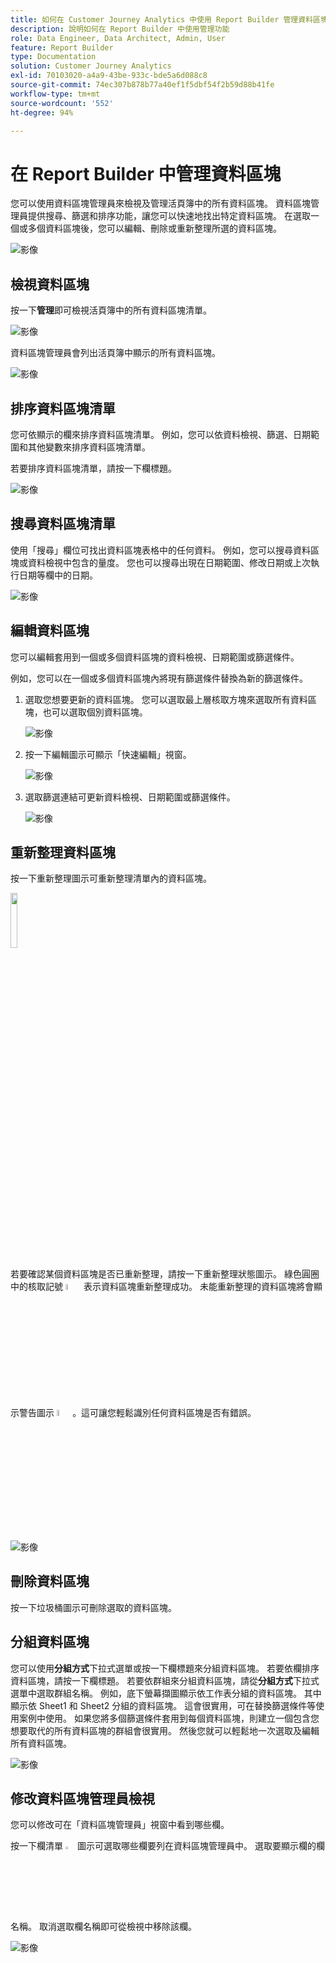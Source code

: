 ```yaml
---
title: 如何在 Customer Journey Analytics 中使用 Report Builder 管理資料區塊
description: 說明如何在 Report Builder 中使用管理功能
role: Data Engineer, Data Architect, Admin, User
feature: Report Builder
type: Documentation
solution: Customer Journey Analytics
exl-id: 70103020-a4a9-43be-933c-bde5a6d088c8
source-git-commit: 74ec307b878b77a40ef1f5dbf54f2b59d88b41fe
workflow-type: tm+mt
source-wordcount: '552'
ht-degree: 94%

---
```


# 在 Report Builder 中管理資料區塊

您可以使用資料區塊管理員來檢視及管理活頁簿中的所有資料區塊。 資料區塊管理員提供搜尋、篩選和排序功能，讓您可以快速地找出特定資料區塊。 在選取一個或多個資料區塊後，您可以編輯、刪除或重新整理所選的資料區塊。

![影像](./assets/image52.png)

## 檢視資料區塊

按一下&#x200B;**管理**&#x200B;即可檢視活頁簿中的所有資料區塊清單。


![影像](./assets/image53.png)

資料區塊管理員會列出活頁簿中顯示的所有資料區塊。 

![影像](./assets/image52.png)

## 排序資料區塊清單

您可依顯示的欄來排序資料區塊清單。 例如，您可以依資料檢視、篩選、日期範圍和其他變數來排序資料區塊清單。

若要排序資料區塊清單，請按一下欄標題。

![影像](./assets/image54.png)

## 搜尋資料區塊清單

使用「搜尋」欄位可找出資料區塊表格中的任何資料。 例如，您可以搜尋資料區塊或資料檢視中包含的量度。 您也可以搜尋出現在日期範圍、修改日期或上次執行日期等欄中的日期。

![影像](./assets/image55.png)

## 編輯資料區塊

您可以編輯套用到一個或多個資料區塊的資料檢視、日期範圍或篩選條件。

例如，您可以在一個或多個資料區塊內將現有篩選條件替換為新的篩選條件。

1. 選取您想要更新的資料區塊。 您可以選取最上層核取方塊來選取所有資料區塊，也可以選取個別資料區塊。

   ![影像](./assets/image56.png)

1. 按一下編輯圖示可顯示「快速編輯」視窗。

   ![影像](./assets/image58.png)

1. 選取篩選連結可更新資料檢視、日期範圍或篩選條件。

   ![影像](./assets/image59.png)

## 重新整理資料區塊

按一下重新整理圖示可重新整理清單內的資料區塊。

<img src="./assets/refresh-icon.png" width="15%"/>

若要確認某個資料區塊是否已重新整理，請按一下重新整理狀態圖示。 綠色圓圈中的核取記號 <img src="./assets/refresh-success.png" width="5%"/> 表示資料區塊重新整理成功。 未能重新整理的資料區塊將會顯示警告圖示 <img src="./assets/refresh-failure.png" width="5%"/>。這可讓您輕鬆識別任何資料區塊是否有錯誤。


![影像](./assets/image512.png)

## 刪除資料區塊

按一下垃圾桶圖示可刪除選取的資料區塊。

## 分組資料區塊

您可以使用&#x200B;**分組方式**&#x200B;下拉式選單或按一下欄標題來分組資料區塊。 若要依欄排序資料區塊，請按一下欄標題。 若要依群組來分組資料區塊，請從&#x200B;**分組方式**&#x200B;下拉式選單中選取群組名稱。 例如，底下螢幕擷圖顯示依工作表分組的資料區塊。 其中顯示依 Sheet1 和 Sheet2 分組的資料區塊。 這會很實用，可在替換篩選條件等使用案例中使用。 如果您將多個篩選條件套用到每個資料區塊，則建立一個包含您想要取代的所有資料區塊的群組會很實用。 然後您就可以輕鬆地一次選取及編輯所有資料區塊。

![影像](./assets/group-data-blocks.png)

## 修改資料區塊管理員檢視

您可以修改可在「資料區塊管理員」視窗中看到哪些欄。


按一下欄清單 <img src="./assets/image515.png" width="3%"/> 圖示可選取哪些欄要列在資料區塊管理員中。 選取要顯示欄的欄名稱。 取消選取欄名稱即可從檢視中移除該欄。

![影像](./assets/image516.png)

